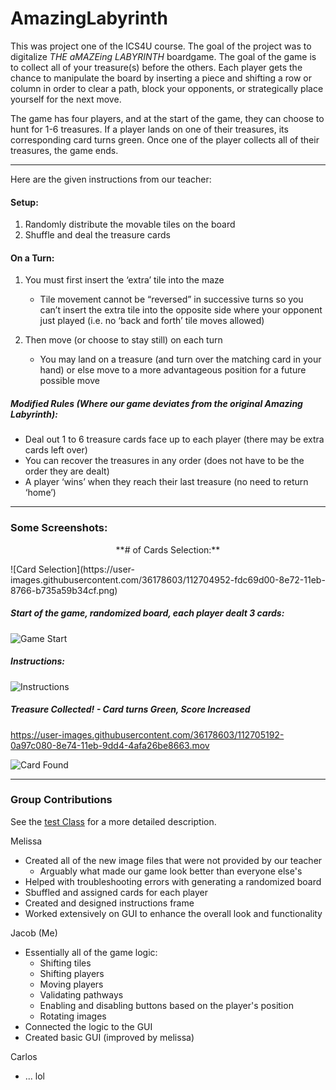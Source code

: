 # AmazingLabyrinth

This was project one of the ICS4U course. The goal of the project was to digitalize *THE aMAZEing LABYRINTH* boardgame. The goal of the game is to collect all of your treasure(s) before the others. Each player gets the chance to manipulate the board by inserting a piece and shifting a row or column in order to clear a path, block your opponents, or strategically place yourself for the next move. 

The game has four players, and at the start of the game, they can choose to hunt for 1-6 treasures. If a player lands on one of their treasures, its corresponding card turns green. Once one of the player collects all of their treasures, the game ends. 

---

Here are the given instructions from our teacher:

#### Setup:

1. Randomly distribute the movable tiles on the board
2. Shuffle and deal the treasure cards

#### On a Turn:

1. You must first insert the ‘extra’ tile into the maze
    - Tile movement cannot be “reversed” in successive turns so you can’t insert the extra tile into the opposite side where your opponent just played (i.e. no ‘back and forth’ tile moves allowed)

2. Then move (or choose to stay still) on each turn
    - You may land on a treasure (and turn over the matching card in your hand) or else move to a more advantageous position for a future possible move

##### Modified Rules (Where our game deviates from the original Amazing Labyrinth):
- Deal out 1 to 6 treasure cards face up to each player (there may be extra cards left over)
- You can recover the treasures in any order (does not have to be the order they are dealt)
- A player ‘wins’ when they reach their last treasure (no need to return ‘home’)

---
### Some Screenshots:

<p align="center"> **# of Cards Selection:**</p>
![Card Selection](https://user-images.githubusercontent.com/36178603/112704952-fdc69d00-8e72-11eb-8766-b735a59b34cf.png)


##### Start of the game, randomized board, each player dealt 3 cards:
![Game Start](https://user-images.githubusercontent.com/36178603/112704942-f0a9ae00-8e72-11eb-9249-9b67f0ffbe01.png)


##### Instructions:
![Instructions](https://user-images.githubusercontent.com/36178603/112704959-0d45e600-8e73-11eb-8dd3-8e287f924f21.png)

##### Treasure Collected! - Card turns Green, Score Increased

https://user-images.githubusercontent.com/36178603/112705192-0a97c080-8e74-11eb-9dd4-4afa26be8663.mov


![Card Found](https://user-images.githubusercontent.com/36178603/112705146-da502200-8e73-11eb-8250-ccf939611f1f.png)



---
### Group Contributions
See the [test Class](.src/amazingLabyrinth/LabyrinthTest.java) for a more detailed description.

Melissa
- Created all of the new image files that were not provided by our teacher
  -  Arguably what made our game look better than everyone else's
- Helped with troubleshooting errors with generating a randomized board
- Sbuffled and assigned cards for each player
- Created and designed instructions frame
- Worked extensively on GUI to enhance the overall look and functionality

Jacob (Me)
- Essentially all of the game logic:
  - Shifting tiles
  - Shifting players
  - Moving players
  - Validating pathways
  - Enabling and disabling buttons based on the player's position
  - Rotating images
- Connected the logic to the GUI
- Created basic GUI (improved by melissa)

Carlos
- ... lol
